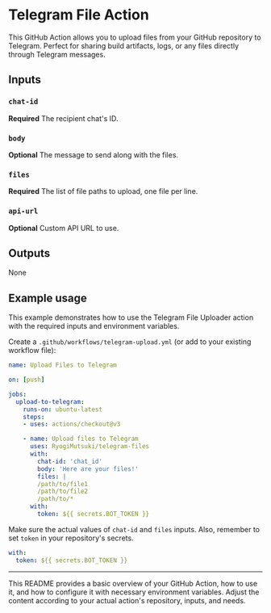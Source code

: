 # Telegram File Action

This GitHub Action allows you to upload files from your GitHub repository to
Telegram. Perfect for sharing build artifacts, logs, or any files directly
through Telegram messages.

## Inputs

### `chat-id`

**Required** The recipient chat's ID.

### `body`

**Optional** The message to send along with the files.

### `files`

**Required** The list of file paths to upload, one file per line.

### `api-url`

**Optional** Custom API URL to use.

## Outputs

None

## Example usage

This example demonstrates how to use the Telegram File Uploader action with the
required inputs and environment variables.

Create a `.github/workflows/telegram-upload.yml` (or add to your existing
workflow file):

```yaml
name: Upload Files to Telegram

on: [push]

jobs:
  upload-to-telegram:
    runs-on: ubuntu-latest
    steps:
    - uses: actions/checkout@v3

    - name: Upload files to Telegram
      uses: RyogiMutsuki/telegram-files
      with:
        chat-id: 'chat_id'
        body: 'Here are your files!'
        files: |
        /path/to/file1
        /path/to/file2
        /path/to/*
      with:
        token: ${{ secrets.BOT_TOKEN }}
```

Make sure the actual values of `chat-id` and `files` inputs. Also, remember to
set `token` in your repository's secrets.

```yaml
with:
  token: ${{ secrets.BOT_TOKEN }}
```

---

This README provides a basic overview of your GitHub Action, how to use it, and
how to configure it with necessary environment variables. Adjust the content
according to your actual action's repository, inputs, and needs.
